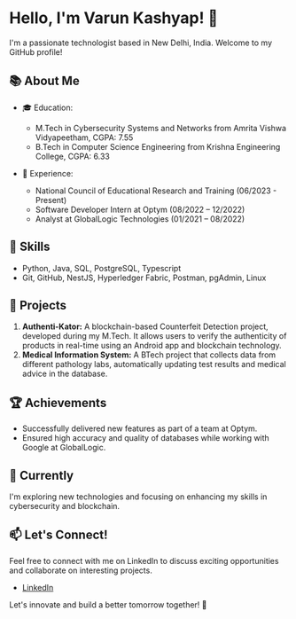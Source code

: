 # Hello, I'm Varun Kashyap! 👋

I'm a passionate technologist based in New Delhi, India. Welcome to my GitHub profile!

## 📚 About Me

- 🎓 Education: 
  - M.Tech in Cybersecurity Systems and Networks from Amrita Vishwa Vidyapeetham, CGPA: 7.55
  - B.Tech in Computer Science Engineering from Krishna Engineering College, CGPA: 6.33

- 💼 Experience:
  - National Council of Educational Research and Training (06/2023 - Present)
  - Software Developer Intern at Optym (08/2022 – 12/2022)
  - Analyst at GlobalLogic Technologies (01/2021 – 08/2022)

## 🚀 Skills

- Python, Java, SQL, PostgreSQL, Typescript
- Git, GitHub, NestJS, Hyperledger Fabric, Postman, pgAdmin, Linux

## 🔭 Projects

1. **Authenti-Kator:** A blockchain-based Counterfeit Detection project, developed during my M.Tech. It allows users to verify the authenticity of products in real-time using an Android app and blockchain technology.
2. **Medical Information System:** A BTech project that collects data from different pathology labs, automatically updating test results and medical advice in the database.

## 🏆 Achievements

- Successfully delivered new features as part of a team at Optym.
- Ensured high accuracy and quality of databases while working with Google at GlobalLogic.

## 🌱 Currently

I'm exploring new technologies and focusing on enhancing my skills in cybersecurity and blockchain.

## 📫 Let's Connect!

Feel free to connect with me on LinkedIn to discuss exciting opportunities and collaborate on interesting projects.

- [LinkedIn](https://www.linkedin.com/in/varun-kashyap1207/)

Let's innovate and build a better tomorrow together! 🚀
